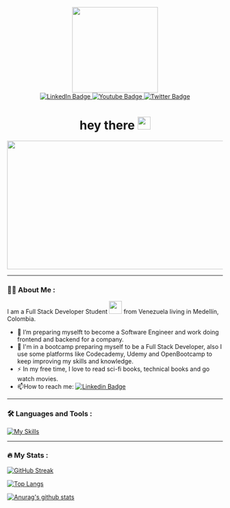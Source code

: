 <div id="header" align="center">
  <img src="https://media.giphy.com/media/i1JHRZSXO9LZZDHqii/giphy.gif" width="200"/>
  <div id="badges">
  <a href="https://www.linkedin.com/in/cesardavidmillan" target="_blank">
    <img src="https://img.shields.io/badge/LinkedIn-blue?style=for-the-badge&logo=linkedin&logoColor=white" alt="LinkedIn Badge"/>
  </a>
  <a href="your-youtube-URL">
    <img src="https://img.shields.io/badge/YouTube-red?style=for-the-badge&logo=youtube&logoColor=white" alt="Youtube Badge"/>
  </a>
  <a href="https://twitter.com/david_millan05" target="_blank">
    <img src="https://img.shields.io/badge/Twitter-blue?style=for-the-badge&logo=twitter&logoColor=white" alt="Twitter Badge"/>
  </a>
</div>
  <img src="https://komarev.com/ghpvc/?username=davidmillan5&style=flat-square&color=blue" alt=""/>
  
  <h1>
  hey there
  <img src="https://media.giphy.com/media/hvRJCLFzcasrR4ia7z/giphy.gif" width="30px"/>
</h1>
  
</div>

<div align="center">
  <img src="https://media.giphy.com/media/dWesBcTLavkZuG35MI/giphy.gif" width="600" height="300"/>
</div>

---

### :man_technologist: About Me :

I am a Full Stack Developer Student <img src="https://media.giphy.com/media/WUlplcMpOCEmTGBtBW/giphy.gif" width="30">  from Venezuela living in Medellín, Colombia.
- :telescope: I’m preparing myselft to become a Software Engineer and work doing frontend and backend for a company.
- :seedling: I'm in a bootcamp preparing myself to be a Full Stack Developer, also I use some platforms like Codecademy, Udemy and OpenBootcamp to keep improving my skills and knowledge.
- :zap: In my free time, I love to read sci-fi books, technical books and go watch movies.
- :mailbox:How to reach me: [![Linkedin Badge](https://img.shields.io/badge/-LinkedIn-blue?style=flat&logo=Linkedin&logoColor=white)](https://www.linkedin.com/in/cesardavidmillan)


---

### :hammer_and_wrench: Languages and Tools :

[![My Skills](https://skillicons.dev/icons?i=js,html,css,bootstrap,java,nodejs,androidstudio,spring,py,mysql,sqlite,postgres,github)](https://skillicons.dev)

---

### :fire: My Stats :

[![GitHub Streak](https://streak-stats.demolab.com/?user=davidmillan5&theme=dracula)](https://git.io/streak-stats)

[![Top Langs](https://github-readme-stats.vercel.app/api/top-langs/?username=davidmillan5&layout=compact&theme=dracula)](https://github.com/anuraghazra/github-readme-stats)

[![Anurag's github stats](https://github-readme-stats.vercel.app/api?username=davidmillan5&theme=dracula&show_icons=true)](https://github.com/anuraghazra/github-readme-stats)




<!--
**davidmillan5/davidmillan5** is a ✨ _special_ ✨ repository because its `README.md` (this file) appears on your GitHub profile.

Here are some ideas to get you started:

- 🔭 I’m currently working on ...
- 🌱 I’m currently learning ...
- 👯 I’m looking to collaborate on ...
- 🤔 I’m looking for help with ...
- 💬 Ask me about ...
- 📫 How to reach me: ...
- 😄 Pronouns: ...
- ⚡ Fun fact: ...
-->
